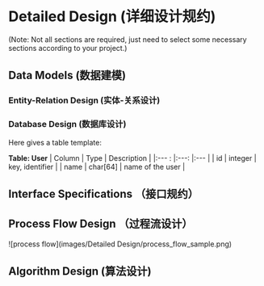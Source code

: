 # Detailed Design (详细设计规约)

(Note: Not all sections are required, just need to select some necessary sections according to your project.)

## Data Models (数据建模)

### Entity-Relation Design (实体-关系设计)

### Database Design (数据库设计)

Here gives a table template:

**Table: User**
| Column 	| Type 		| Description 		|
|:--- :		|:---:		|:---				|
| id 		| integer 	| key, identifier 	|
| name      | char[64]  | name of the user  |

## Interface Specifications （接口规约）

## Process Flow Design （过程流设计）

![process flow](images/Detailed Design/process_flow_sample.png)

## Algorithm Design (算法设计)